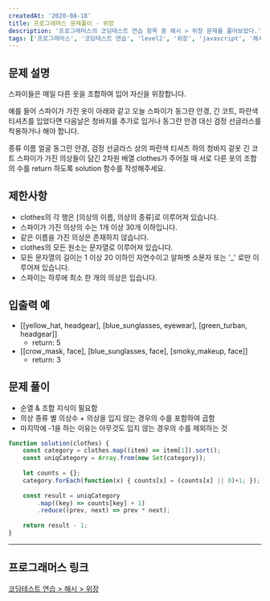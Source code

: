 ```yaml
---
createdAt: '2020-08-18'
title: 프로그래머스 문제풀이 - 위장
description: '프로그래머스의 코딩테스트 연습 항목 중 해시 > 위장 문제를 풀어보았다.'
tags: ['프로그래머스', '코딩테스트 연습', 'level2', '위장', 'javascript', '해시']
---
```


## 문제 설명 

스파이들은 매일 다른 옷을 조합하여 입어 자신을 위장합니다.

예를 들어 스파이가 가진 옷이 아래와 같고 오늘 스파이가 동그란 안경, 긴 코트, 파란색 티셔츠를 입었다면 다음날은 청바지를 추가로 입거나 동그란 안경 대신 검정 선글라스를 착용하거나 해야 합니다.

종류	이름
얼굴	동그란 안경, 검정 선글라스
상의	파란색 티셔츠
하의	청바지
겉옷	긴 코트
스파이가 가진 의상들이 담긴 2차원 배열 clothes가 주어질 때 서로 다른 옷의 조합의 수를 return 하도록 solution 함수를 작성해주세요.

## 제한사항
- clothes의 각 행은 [의상의 이름, 의상의 종류]로 이루어져 있습니다.
- 스파이가 가진 의상의 수는 1개 이상 30개 이하입니다.
- 같은 이름을 가진 의상은 존재하지 않습니다.
- clothes의 모든 원소는 문자열로 이루어져 있습니다.
- 모든 문자열의 길이는 1 이상 20 이하인 자연수이고 알파벳 소문자 또는 '_' 로만 이루어져 있습니다.
- 스파이는 하루에 최소 한 개의 의상은 입습니다.

## 입출력 예
- [[yellow_hat, headgear], [blue_sunglasses, eyewear], [green_turban, headgear]]
  - return: 5
- [[crow_mask, face], [blue_sunglasses, face], [smoky_makeup, face]]
  - return: 3

## 문제 풀이
- 순열 & 조합 지식이 필요함
- 의상 종류 별 의상수 + 의상을 입지 않는 경우의 수를 포함하여 곱함
- 마지막에  -1을 하는 이유는 아무것도 입지 않는 경우의 수를 제외하는 것

```javascript
function solution(clothes) {
    const category = clothes.map((item) => item[1]).sort();
    const uniqCategory = Array.from(new Set(category));
    
    let counts = {};
    category.forEach(function(x) { counts[x] = (counts[x] || 0)+1; });
    
    const result = uniqCategory
        .map((key) => counts[key] + 1)
        .reduce((prev, next) => prev * next);
    
    return result - 1;
}
```  

---

## 프로그래머스 링크
<a href="https://programmers.co.kr/learn/courses/30/lessons/42578" target="_blank">코딩테스트 연습 > 해시 > 위장</a>
